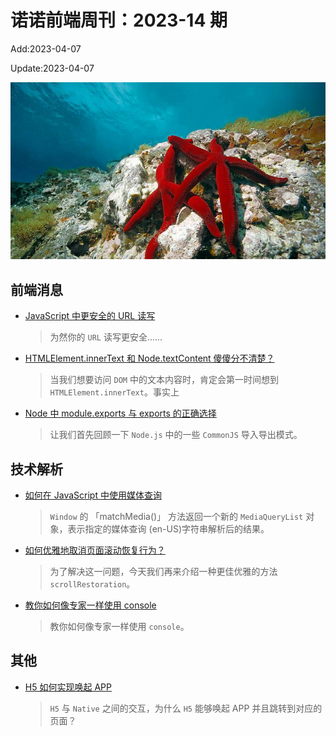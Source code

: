 <!--
 * @Description: weekly-14
 * @Author: zoeblow
 * @Email: zoeblow@gmail.com
 * @Date: 2023-01-01 17:20:35
 * @LastEditors: zoeblow
 * @LastEditTime: 2023-04-14 16:52:18
 * @FilePath: \nuofe-weekly1\2023\weekly-14.md
 -->

# 诺诺前端周刊：2023-14 期

Add:2023-04-07

Update:2023-04-07

![202314](../images/2023/202314.jpg)

## 前端消息

- [JavaScript 中更安全的 URL 读写](https://mp.weixin.qq.com/s/Eh8W2e2u7wljk0OM5yVeOA)

  > 为然你的 `URL` 读写更安全......

- [HTMLElement.innerText 和 Node.textContent 傻傻分不清楚？](https://mp.weixin.qq.com/s/TUmiHdFKAFFC-K5oVrBL2w)

  > 当我们想要访问 `DOM` 中的文本内容时，肯定会第一时间想到 `HTMLElement.innerText`。事实上

- [Node 中 module.exports 与 exports 的正确选择](https://mp.weixin.qq.com/s/aeTL1FPMUmW8i53DHL25Sw)

  > 让我们首先回顾一下 `Node.js` 中的一些 `CommonJS` 导入导出模式。

## 技术解析

- [如何在 JavaScript 中使用媒体查询](https://mp.weixin.qq.com/s/cm0kk3C_GyAm1Fo0usorsQ)

  > `Window` 的 「matchMedia()」 方法返回一个新的 `MediaQueryList` 对象，表示指定的媒体查询 (en-US)字符串解析后的结果。

- [如何优雅地取消页面滚动恢复行为？](https://mp.weixin.qq.com/s/h5bX87voSHqtJRA7X6eZFQ)

  > 为了解决这一问题，今天我们再来介绍一种更佳优雅的方法 `scrollRestoration`。

- [教你如何像专家一样使用 console](https://mp.weixin.qq.com/s/oIpfW1Klu9Z5CWjxoflTsA)

  > 教你如何像专家一样使用 `console`。

## 其他

- [H5 如何实现唤起 APP](https://mp.weixin.qq.com/s/u3L5K-afRyQYONtFL0S_2Q)

  > `H5` 与 `Native` 之间的交互，为什么 `H5` 能够唤起 APP 并且跳转到对应的页面？
